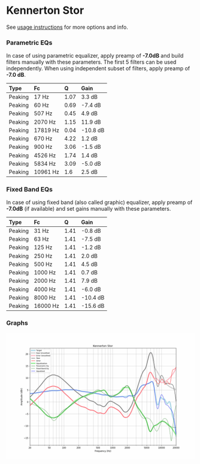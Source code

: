 # Kennerton Stor
See [usage instructions](https://github.com/jaakkopasanen/AutoEq#usage) for more options and info.

### Parametric EQs
In case of using parametric equalizer, apply preamp of **-7.0dB** and build filters manually
with these parameters. The first 5 filters can be used independently.
When using independent subset of filters, apply preamp of **-7.0 dB**.

| Type    | Fc       |    Q | Gain     |
|:--------|:---------|:-----|:---------|
| Peaking | 17 Hz    | 1.07 | 3.3 dB   |
| Peaking | 60 Hz    | 0.69 | -7.4 dB  |
| Peaking | 507 Hz   | 0.45 | 4.9 dB   |
| Peaking | 2070 Hz  | 1.15 | 11.9 dB  |
| Peaking | 17819 Hz | 0.04 | -10.8 dB |
| Peaking | 670 Hz   | 4.22 | 1.2 dB   |
| Peaking | 900 Hz   | 3.06 | -1.5 dB  |
| Peaking | 4526 Hz  | 1.74 | 1.4 dB   |
| Peaking | 5834 Hz  | 3.09 | -5.0 dB  |
| Peaking | 10961 Hz | 1.6  | 2.5 dB   |

### Fixed Band EQs
In case of using fixed band (also called graphic) equalizer, apply preamp of **-7.0dB**
(if available) and set gains manually with these parameters.

| Type    | Fc       |    Q | Gain     |
|:--------|:---------|:-----|:---------|
| Peaking | 31 Hz    | 1.41 | -0.8 dB  |
| Peaking | 63 Hz    | 1.41 | -7.5 dB  |
| Peaking | 125 Hz   | 1.41 | -1.2 dB  |
| Peaking | 250 Hz   | 1.41 | 2.0 dB   |
| Peaking | 500 Hz   | 1.41 | 4.5 dB   |
| Peaking | 1000 Hz  | 1.41 | 0.7 dB   |
| Peaking | 2000 Hz  | 1.41 | 7.9 dB   |
| Peaking | 4000 Hz  | 1.41 | -6.0 dB  |
| Peaking | 8000 Hz  | 1.41 | -10.4 dB |
| Peaking | 16000 Hz | 1.41 | -15.6 dB |

### Graphs
![](./Kennerton%20Stor.png)